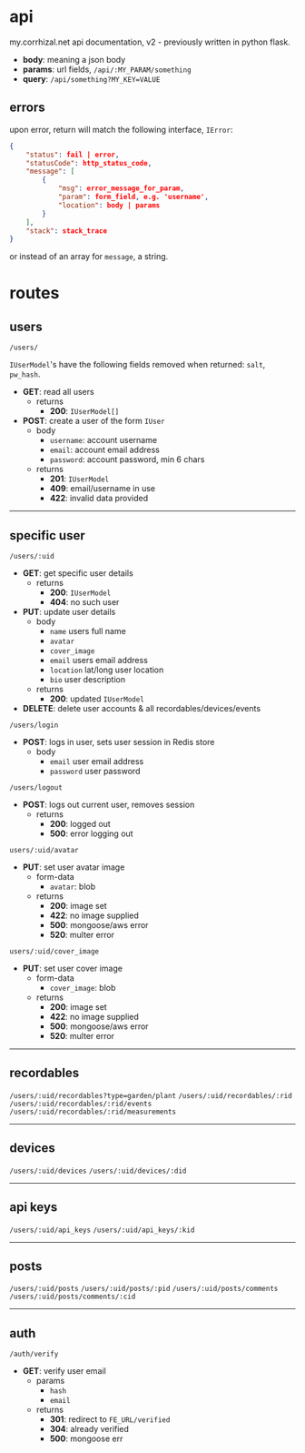 # api

my.corrhizal.net api documentation, v2 - previously written in python flask.

* __body__: meaning a json body
* __params__: url fields, `/api/:MY_PARAM/something`
* __query__: `/api/something?MY_KEY=VALUE`

## errors

upon error, return will match the following interface, `IError`:

```json
{
    "status": fail | error,
    "statusCode": http_status_code,
    "message": [
        {
            "msg": error_message_for_param,
            "param": form_field, e.g. 'username',
            "location": body | params
        }
    ],
    "stack": stack_trace
}
```

or instead of an array for `message`, a string.

# routes

## users

`/users/`

`IUserModel`'s have the following fields removed when returned: `salt`, `pw_hash`.

* __GET__: read all users
    * returns
        - __200__: `IUserModel[]`
* __POST__: create a user of the form `IUser`
    * body
        - `username`: account username
        - `email`: account email address
        - `password`: account password, min 6 chars
    * returns
        - __201__: `IUserModel`
        - __409__: email/username in use
        - __422__: invalid data provided

---

## specific user

`/users/:uid`
* __GET__: get specific user details
    * returns
        - __200__: `IUserModel`
        - __404__: no such user
* __PUT__: update user details
    * body
        - `name` users full name
        - `avatar`
        - `cover_image`
        - `email` users email address
        - `location` lat/long user location
        - `bio` user description
    * returns
        - __200__: updated `IUserModel`
* __DELETE__: delete user accounts & all recordables/devices/events

`/users/login`
* __POST__: logs in user, sets user session in Redis store
    * body
        - `email` user email address
        - `password` user password

`/users/logout`
* __POST__: logs out current user, removes session
    * returns
        - __200__: logged out
        - __500__: error logging out

`users/:uid/avatar`
* __PUT__: set user avatar image
    * form-data
        - `avatar`: blob
    * returns
        - __200__: image set
        - __422__: no image supplied 
        - __500__: mongoose/aws error 
        - __520__: multer error

`users/:uid/cover_image`
* __PUT__: set user cover image
    * form-data
        - `cover_image`: blob
    * returns
        - __200__: image set
        - __422__: no image supplied 
        - __500__: mongoose/aws error 
        - __520__: multer error


---

## recordables

`/users/:uid/recordables?type=garden/plant`
`/users/:uid/recordables/:rid`
`/users/:uid/recordables/:rid/events`
`/users/:uid/recordables/:rid/measurements`

---

## devices

`/users/:uid/devices`
`/users/:uid/devices/:did`

---

## api keys

`/users/:uid/api_keys`
`/users/:uid/api_keys/:kid`

---

## posts

`/users/:uid/posts`
`/users/:uid/posts/:pid`
`/users/:uid/posts/comments`
`/users/:uid/posts/comments/:cid`

---

## auth

`/auth/verify`
* __GET__: verify user email
    * params
        - `hash`
        - `email`
    * returns 
        - __301__: redirect to `FE_URL/verified`
        - __304__: already verified
        - __500__: mongoose err
